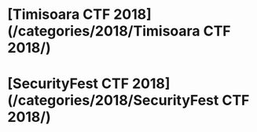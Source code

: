 # [Timisoara CTF 2018](/categories/2018/Timisoara CTF 2018/)
# [SecurityFest CTF 2018](/categories/2018/SecurityFest CTF 2018/)